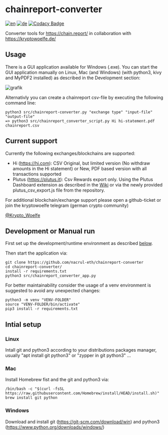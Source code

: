 # chainreport-converter
[![en](https://img.shields.io/badge/lang-en-red.svg)](https://github.com/nacrul-eth/chainreport-converter/blob/main/README.md)
[![de](https://img.shields.io/badge/lang-de-green.svg)](https://github.com/nacrul-eth/chainreport-converter/blob/main/README.de.md)
[![Codacy Badge](https://app.codacy.com/project/badge/Grade/defb99bf113c42569e424afb71ba57da)](https://app.codacy.com/gh/nacrul-eth/chainreport-converter/dashboard?utm_source=gh&utm_medium=referral&utm_content=&utm_campaign=Badge_grade)

Converter tools for <https://chain.report/> in collaboration with <https://kryptowoelfe.de/>

## Usage
There is a GUI application available for Windows (.exe).
You can start the GUI application manually on Linux, Mac (and Windows) (with python3, kivy and MyPDF2 installed) as described in the Development section: 

![grafik](https://github.com/nacrul-eth/chainreport-converter/assets/145897591/854117f9-0a94-4e35-8b91-5351e1a0cb1e)


Alternativly you can create a chainreport csv-file by executing the following command line:

    python3 src/chainreport-converter.py "exchange type" "input-file" "output-file"
    => python3 src/chainreport_converter_script.py Hi hi-statement.pdf chainreport.csv

## Current support
Currently the following exchanges/blockchains are supported:

- Hi (<https://hi.com>): CSV Original, but limited version (No withdraw amounts in the Hi statement) or New, PDF based version with all transactions supported
- Plutus (<https://plutus.it>): Csv Rewards export only. Using the Plutus Dashboard extension as described in the [Wiki](https://github.com/nacrul-eth/chainreport-converter/wiki/PlutusParserCsv) or via the newly provided plutus_csv_export.js file from the repository.


For additional blockchain/exchange support please open a github-ticket or join the kryptowoelfe telegram (german crypto community) 

[@Krypto_Woelfe](https://t.me/kryptowoelfe)

## Development or Manual run
First set up the development/runtime environment as described [below](#-Initial-setup).

Then start the application via:

    git clone https://github.com/nacrul-eth/chainreport-converter
    cd chainreport-converter/
    install -r requirements.txt
    python3 src/chainreport_converter_app.py

For better maintainability consider the usage of a venv environment is suggested to avoid any unexpected changes:

    python3 -m venv "VENV-FOLDER"
    source "VENV-FOLDER/bin/activate"
    pip3 install -r requirements.txt

## Intial setup
### Linux
Intall git and python3 according to your distributions packages manager, usually "apt install git python3" or "zypper in git python3" ...
### Mac
Install Homebrew fist and the git and python3 via: 

    /bin/bash -c "$(curl -fsSL https://raw.githubusercontent.com/Homebrew/install/HEAD/install.sh)"
    brew install git python

### Windows
Download and install git (https://git-scm.com/download/win) and python3 (https://www.python.org/downloads/windows/)

